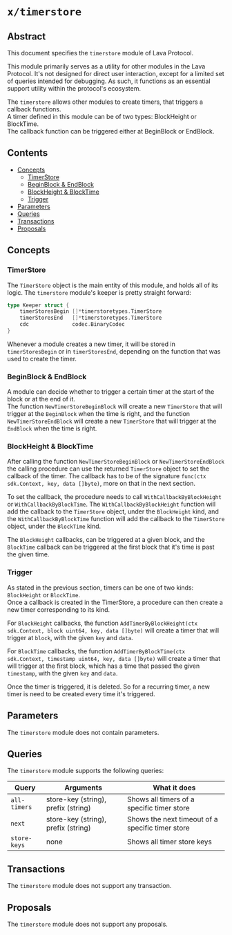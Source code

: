 # `x/timerstore`

## Abstract

This document specifies the `timerstore` module of Lava Protocol.

This module primarily serves as a utility for other modules in the Lava Protocol. It's not designed for direct user interaction, except for a limited set of queries intended for debugging. As such, it functions as an essential support utility within the protocol's ecosystem.

The `timerstore` allows other modules to create timers, that triggers a callback functions.  
A timer defined in this module can be of two types: BlockHeight or BlockTime.  
The callback function can be triggered either at BeginBlock or EndBlock.

## Contents

- [Concepts](#concepts)
  - [TimerStore](#timerstore)
  - [BeginBlock & EndBlock](#beginblock--endblock)
  - [BlockHeight & BlockTime](#blockheight--blocktime)
  - [Trigger](#trigger)
- [Parameters](#parameters)
- [Queries](#queries)
- [Transactions](#transactions)
- [Proposals](#proposals)

## Concepts

### TimerStore

The `TimerStore` object is the main entity of this module, and holds all of its logic.
The `timerstore` module's keeper is pretty straight forward:

```go
type Keeper struct {
	timerStoresBegin []*timerstoretypes.TimerStore
	timerStoresEnd   []*timerstoretypes.TimerStore
	cdc              codec.BinaryCodec
}
```

Whenever a module creates a new timer, it will be stored in `timerStoresBegin` or in `timerStoresEnd`, depending on the function that was used to create the timer.

### BeginBlock & EndBlock

A module can decide whether to trigger a certain timer at the start of the block or at the end of it.  
The function `NewTimerStoreBeginBlock` will create a new `TimerStore` that will trigger at the `BeginBlock` when the time is right, and the function `NewTimerStoreEndBlock` will create a new `TimerStore` that will trigger at the `EndBlock` when the time is right.

### BlockHeight & BlockTime

After calling the function `NewTimerStoreBeginBlock` or `NewTimerStoreEndBlock` the calling procedure can use the returned `TimerStore` object to set the callback of the timer. The callback has to be of the signature `func(ctx sdk.Context, key, data []byte)`, more on that in the next section.

To set the callback, the procedure needs to call `WithCallbackByBlockHeight` or `WithCallbackByBlockTime`.
The `WithCallbackByBlockHeight` function will add the callback to the `TimerStore` object, under the `BlockHeight` kind, and the `WithCallbackByBlockTime` function will add the callback to the `TimerStore` object, under the `BlockTime` kind.

The `BlockHeight` callbacks, can be triggered at a given block, and the `BlockTime` callback can be triggered at the first block that it's time is past the given time.

### Trigger

As stated in the previous section, timers can be one of two kinds: `BlockHeight` or `BlockTime`.  
Once a callback is created in the TimerStore, a procedure can then create a new timer corresponding to its kind.

For `BlockHeight` callbacks, the function `AddTimerByBlockHeight(ctx sdk.Context, block uint64, key, data []byte)` will create a timer that will trigger at `block`, with the given `key` and `data`.

For `BlockTime` callbacks, the function `AddTimerByBlockTime(ctx sdk.Context, timestamp uint64, key, data []byte)` will create a timer that will trigger at the first block, which has a time that passed the given `timestamp`, with the given `key` and `data`.

Once the timer is triggered, it is deleted. So for a recurring timer, a new timer is need to be created every time it's triggered.

## Parameters

The `timerstore` module does not contain parameters.

## Queries

The `timerstore` module supports the following queries:

| Query        | Arguments                           | What it does                                     |
| ------------ | ----------------------------------- | ------------------------------------------------ |
| `all-timers` | store-key (string), prefix (string) | Shows all timers of a specific timer store       |
| `next`       | store-key (string), prefix (string) | Shows the next timeout of a specific timer store |
| `store-keys` | none                                | Shows all timer store keys                       |

## Transactions

The `timerstore` module does not support any transaction.

## Proposals

The `timerstore` module does not support any proposals.
